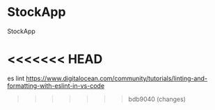 # StockApp
StockApp 

<<<<<<< HEAD
=======
es lint 
https://www.digitalocean.com/community/tutorials/linting-and-formatting-with-eslint-in-vs-code
>>>>>>> bdb9040 (changes)
